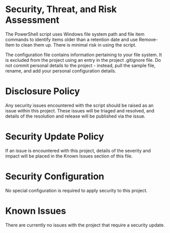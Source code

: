 # Security, Threat, and Risk Assessment
The PowerShell script uses Windows file system path and file item commands to identify items older than a retention date and use Remove-Item to clean them up. There is minimal risk in using the script.

The configuration file contains information pertaining to your file system. It is excluded from the project using an entry in the project .gitignore file. Do not commit personal details to the project - instead, pull the sample file, rename, and add your personal configuration details.


# Disclosure Policy
Any security issues encountered with the script should be raised as an issue within this project. These issues will be triaged and resolved, and details of the resolution and release will be published via the issue.


# Security Update Policy
If an issue is encountered with this project, details of the severity and impact will be placed in the Known Issues section of this file.


# Security Configuration
No special configuration is required to apply security to this project.


# Known Issues
There are currently no issues with the project that require a security update.